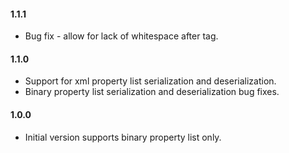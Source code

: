 #### 1.1.1
- Bug fix - allow for lack of whitespace after </plist> tag.

#### 1.1.0
- Support for xml property list serialization and deserialization.
- Binary property list serialization and deserialization bug fixes.

#### 1.0.0
- Initial version supports binary property list only.
